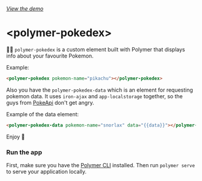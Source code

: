   _[View the demo](https://google.com)_

# \<polymer-pokedex\>

👋👋 `polymer-pokedex` is a custom element built with Polymer that displays info about your favourite Pokemon.

Example:
```html
<polymer-pokedex pokemon-name="pikachu"></polymer-pokedex>
```

Also you have the `polymer-pokedex-data` which is an element for requesting pokemon data. It uses `iron-ajax` and `app-localstorage` together, 
so the guys from [PokeApi](https://pokeapi.co) don't get angry.

Example of the data element:
```html
<polymer-pokedex-data pokemon-name="snorlax" data="{{data}}"></polymer-pokedex-data>
```

Enjoy 🎉

### Run the app

First, make sure you have the [Polymer CLI](https://www.npmjs.com/package/polymer-cli) installed. Then run `polymer serve` to serve your application locally.